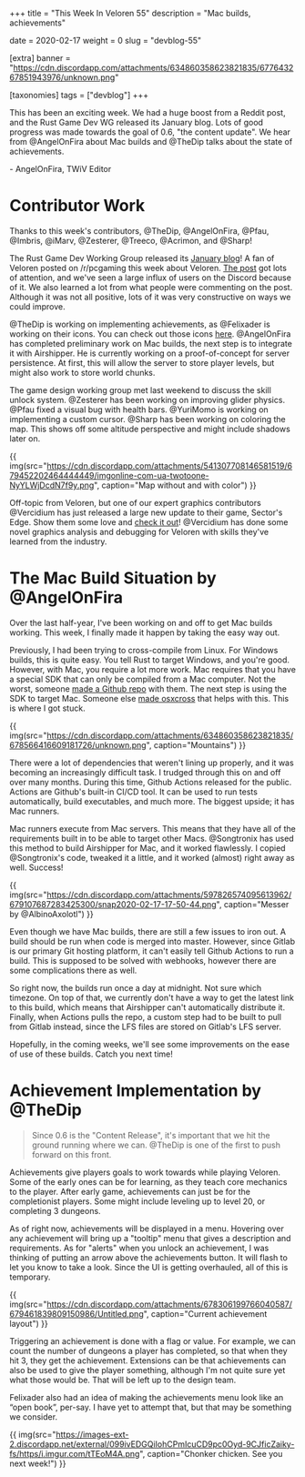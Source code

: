 +++
title = "This Week In Veloren 55"
description = "Mac builds, achievements"

date = 2020-02-17
weight = 0
slug = "devblog-55"

[extra]
banner = "https://cdn.discordapp.com/attachments/634860358623821835/677643267851943976/unknown.png"

[taxonomies]
tags = ["devblog"]
+++

This has been an exciting week. We had a huge boost from a Reddit post, and the Rust Game Dev WG released its January blog. Lots of good progress was made towards the goal of 0.6, "the content update". We hear from @AngelOnFira about Mac builds and @TheDip talks about the state of achievements.

\- AngelOnFira, TWiV Editor

# Contributor Work

Thanks to this week's contributors, @TheDip, @AngelOnFira, @Pfau, @Imbris, @iMarv, @Zesterer, @Treeco, @Acrimon, and @Sharp!

The Rust Game Dev Working Group released its [January blog](https://rust-gamedev.github.io/posts/newsletter-006/)! A fan of Veloren posted on /r/pcgaming this week about Veloren. [The post](https://www.reddit.com/r/pcgaming/comments/f4lpzr/veloren_is_a_open_world_multiplayer_voxel_rpg/) got lots of attention, and we've seen a large influx of users on the Discord because of it. We also learned a lot from what people were commenting on the post. Although it was not all positive, lots of it was very constructive on ways we could improve.

@TheDip is working on implementing achievements, as @Felixader is working on their icons. You can check out those icons [here](https://imgur.com/gallery/wtCfRIZ). @AngelOnFira has completed preliminary work on Mac builds, the next step is to integrate it with Airshipper. He is currently working on a proof-of-concept for server persistence. At first, this will allow the server to store player levels, but might also work to store world chunks.

The game design working group met last weekend to discuss the skill unlock system. @Zesterer has been working on improving glider physics. @Pfau fixed a visual bug with health bars. @YuriMomo is working on implementing a custom cursor. @Sharp has been working on coloring the map. This shows off some altitude perspective and might include shadows later on.

{{ img(src="https://cdn.discordapp.com/attachments/541307708146581519/679452202464444449/imgonline-com-ua-twotoone-NyYLWjDcdN7f9y.png", caption="Map without and with color") }}

Off-topic from Veloren, but one of our expert graphics contributors @Vercidium has just released a large new update to their game, Sector's Edge. Show them some love and [check it out](https://sectorsedge.com/)! @Vercidium has done some novel graphics analysis and debugging for Veloren with skills they've learned from the industry.

# The Mac Build Situation by @AngelOnFira

Over the last half-year, I've been working on and off to get Mac builds working. This week, I finally made it happen by taking the easy way out.

Previously, I had been trying to cross-compile from Linux. For Windows builds, this is quite easy. You tell Rust to target Windows, and you're good. However, with Mac, you require a lot more work. Mac requires that you have a special SDK that can only be compiled from a Mac computer. Not the worst, someone [made a Github repo](https://github.com/phracker/MacOSX-SDKs) with them. The next step is using the SDK to target Mac. Someone else [made osxcross](https://github.com/tpoechtrager/osxcross) that helps with this. This is where I got stuck.

{{ img(src="https://cdn.discordapp.com/attachments/634860358623821835/678566416609181726/unknown.png", caption="Mountains") }}

There were a lot of dependencies that weren't lining up properly, and it was becoming an increasingly difficult task. I trudged through this on and off over many months. During this time, Github Actions released for the public. Actions are Github's built-in CI/CD tool. It can be used to run tests automatically, build executables, and much more. The biggest upside; it has Mac runners.

Mac runners execute from Mac servers. This means that they have all of the requirements built in to be able to target other Macs. @Songtronix has used this method to build Airshipper for Mac, and it worked flawlessly. I copied @Songtronix's code, tweaked it a little, and it worked (almost) right away as well. Success!

{{ img(src="https://cdn.discordapp.com/attachments/597826574095613962/679107687283425300/snap2020-02-17-17-50-44.png", caption="Messer by @AlbinoAxolotl") }}

Even though we have Mac builds, there are still a few issues to iron out. A build should be run when code is merged into master. However, since Gitlab is our primary Git hosting platform, it can't easily tell Github Actions to run a build. This is supposed to be solved with webhooks, however there are some complications there as well.

So right now, the builds run once a day at midnight. Not sure which timezone. On top of that, we currently don't have a way to get the latest link to this build, which means that Airshipper can't automatically distribute it. Finally, when Actions pulls the repo, a custom step had to be built to pull from Gitlab instead, since the LFS files are stored on Gitlab's LFS server.

Hopefully, in the coming weeks, we'll see some improvements on the ease of use of these builds. Catch you next time!

# Achievement Implementation by @TheDip

> Since 0.6 is the "Content Release", it's important that we hit the ground running where we can. @TheDip is one of the first to push forward on this front.

Achievements give players goals to work towards while playing Veloren. Some of the early ones can be for learning, as they teach core mechanics to the player. After early game, achievements can just be for the completionist players. Some might include leveling up to level 20, or completing 3 dungeons.

As of right now, achievements will be displayed in a menu. Hovering over any achievement will bring up a "tooltip" menu that gives a description and requirements. As for "alerts" when you unlock an achievement, I was thinking of putting an arrow above the achievements button. It will flash to let you know to take a look. Since the UI is getting overhauled, all of this is temporary.

{{ img(src="https://cdn.discordapp.com/attachments/678306199766040587/679461839809150986/Untitled.png", caption="Current achievement layout") }}

Triggering an achievement is done with a flag or value. For example, we can count the number of dungeons a player has completed, so that when they hit 3, they get the achievement. Extensions can be that achievements can also be used to give the player something, although I'm not quite sure yet what those would be. That will be left up to the design team.

Felixader also had an idea of making the achievements menu look like an “open book”, per-say. I have yet to attempt that, but that may be something we consider.

{{ img(src="https://images-ext-2.discordapp.net/external/099ivEDGQiIohCPmIcuCD9pc0Oyd-9CJficZaiky-fs/https/i.imgur.com/tTEoM4A.png", caption="Chonker chicken. See you next week!") }}
